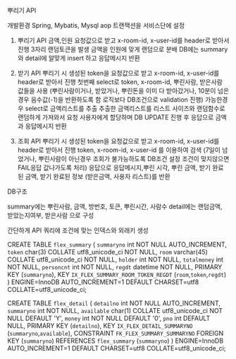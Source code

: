뿌리기 API

개발환경
Spring, Mybatis, Mysql
aop 트랜잭션을 서비스단에 설정


1. 뿌리기 API
금액,인원 요청값으로 받고 x-room-id, x-user-id를 header로 받아서 진행
3자리 랜덤토큰을 발생
금액을 인원에 맞게 랜덤으로 분배
DB에는 summary와 detail에 알맞게 insert 하고 
응답메시지 반환

2. 받기 API
뿌리기 시 생성된 token을 요청값으로 받고 x-room-id, x-user-id를 header로 받아서 진행
첫번째 select로 token, x-room-id, 뿌린사람, 받은사람 값들을 사용
(뿌린사람이거나, 받았거나, 뿌린돈을 이미 다 받아갔거나, 10분이 넘은경우 음수값(-1)을 반환하도록 함 로직보다 DB조건으로 validation 진행)
가능한경우 select로 금액리스트를 추출
추출한 금액리스트를 리스트 사이즈와 랜덤함수로 랜덤하게 가져와서 
요청 사용자에게 할당하며 DB UPDATE 진행 후
응답으로 금액과 응답메시지 반환 

3. 조회 API 
뿌리기 시 생성된 token을 요청값으로 받고 x-room-id, x-user-id를 header로 받아서 진행
token, x-room-id, x-user-id 를 이용하여 검색 
(7일이 넘었거나, 뿌린사람이 아닌경우 조회가 불가능하도록 DB조건 설정 조건이 맞지않으면 FAIL응답 값나가도록 처리)
응답으로 응답메시지,뿌린 시각, 뿌린 금액, 받기 완료된 금액, 받기 완료된 정보 (받은금액, 사용자 리스트)를 반환
 



DB구조 

summary에는 뿌린사람, 금액, 방번호, 토큰, 뿌린시간, 사람수
detail에는 랜덤금액, 받았는지여부, 받은사람
으로 구성

간단하게 API 쿼리에 조건에 맞는 인덱스와 외래키 생성

CREATE TABLE `flex_summary` (
  `summaryno` int NOT NULL AUTO_INCREMENT,
  `token` char(3) COLLATE utf8_unicode_ci NOT NULL,
  `room` varchar(45) COLLATE utf8_unicode_ci NOT NULL,
  `holder` int NOT NULL,
  `totalmoney` int NOT NULL,
  `personcnt` int NOT NULL,
  `regdt` datetime NOT NULL,
  PRIMARY KEY (`summaryno`),
  KEY `IX_FLEX_SUMMARY_ROOM_TOKEN_REGDT` (`room`,`token`,`regdt`)
) ENGINE=InnoDB AUTO_INCREMENT=1 DEFAULT CHARSET=utf8 COLLATE=utf8_unicode_ci;

CREATE TABLE `flex_detail` (
  `detailno` int NOT NULL AUTO_INCREMENT,
  `summaryno` int NOT NULL,
  `available` char(1) COLLATE utf8_unicode_ci NOT NULL DEFAULT 'Y',
  `money` int NOT NULL DEFAULT '0',
  `pno` int DEFAULT NULL,
  PRIMARY KEY (`detailno`),
  KEY `IX_FLEX_DETAIL_SUMMARYNO` (`summaryno`,`available`),
  CONSTRAINT `FK_FLEX_SUMMARY_SUMMARYNO` FOREIGN KEY (`summaryno`) REFERENCES `flex_summary` (`summaryno`)
) ENGINE=InnoDB AUTO_INCREMENT=1 DEFAULT CHARSET=utf8 COLLATE=utf8_unicode_ci;
